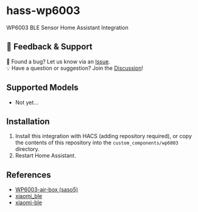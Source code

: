 # hass-wp6003
WP6003 BLE Sensor Home Assistant Integration

## 💬 Feedback & Support

🐞 Found a bug? Let us know via an [Issue](https://github.com/eigger/hass-wp6003/issues).  
💡 Have a question or suggestion? Join the [Discussion](https://github.com/eigger/hass-wp6003/discussions)!

## Supported Models
- Not yet...

## Installation
1. Install this integration with HACS (adding repository required), or copy the contents of this
repository into the `custom_components/wp6003` directory.
2. Restart Home Assistant.
  
## References
- [WP6003-air-box (saso5)](https://github.com/saso5/saso5.github.io/tree/master/WP6003-air-box)
- [xiaomi_ble](https://github.com/home-assistant/core/tree/dev/homeassistant/components/xiaomi_ble)
- [xiaomi-ble](https://github.com/Bluetooth-Devices/xiaomi-ble.git)
